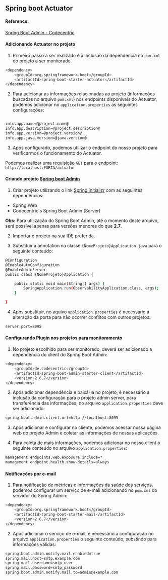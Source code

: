 ## Spring boot Actuator

#### Reference:
[Spring Boot Admin - Codecentric](https://codecentric.github.io/spring-boot-admin/current/)

#### Adicionando Actuator no projeto

1. Primeiro passo a ser realizado é a inclusão da dependência no `pom.xml` do projeto a ser monitorado.

```sh
<dependency>
    <groupId>org.springframework.boot</groupId>
    <artifactId>spring-boot-starter-actuator</artifactId>
</dependency>
```

2. Para adicionar as informações relacionadas ao projeto (informações buscadas no arquivo `pom.xml`) nos endpoints disponíveis do Actuator, podemos adicionar no `application.properties` as seguintes configurações:

```sh

info.app.name=@project.name@
info.app.description=@project.description@
info.app.version=@project.version@
info.app.java.version=@java.version@
```

3. Após configurado, podemos utilizar o endpoint do nosso projeto para verificarmos o funcionamento do Actuator.

Podemos realizar uma requisição `GET` para o endpoint: `http://localhost:PORTA/actuator`


#### Criando projeto [Spring boot Admin](https://github.com/codecentric/spring-boot-admin)

1. Criar projeto utilizando o link [Spring Initializr](https://start.spring.io/) com as seguintes dependências:

- Spring Web
- Codecentric's Spring Boot Admin (Server)

**Obs:** Para utilização do Spring Boot Admin, até o momento deste arquivo, será possível apenas para versões menores do que **2.7**.

2. Importar o projeto na sua IDE preferida.

3. Substituir a annotation na classe `{NomeProjeto}Application.java` para o seguinte conteúdo:

```sh
@Configuration
@EnableAutoConfiguration
@EnableAdminServer
public class {NomeProjeto}Application {

    public static void main(String[] args) {
        SpringApplication.run(ObservabilityApplication.class, args);
    }

}

```

4. Após substituir, no aquivo `application.properties` é necessário a alteração da porta para não ocorrer conflitos com outros projetos:

```sh
server.port=8095
```

#### Configurando Plugin nos projetos para monitoramento

1. No projeto escolhido para ser monitorado, deverá ser adicionado a dependência do client do Spring Boot Admin:

```sh
<dependency>
    <groupId>de.codecentric</groupId>
    <artifactId>spring-boot-admin-starter-client</artifactId>
    <version>2.6.7</version>
</dependency>
```

2. Após adicionar dependência e baixá-la no projeto, é necessário a inclusão da configuração para o projeto admin server, para transferência das informações, no arquivo `application.properties` deve ser adicionado:

```sh
spring.boot.admin.client.url=http://localhost:8095
```
3. Após adicionar e configurar no cliente, podemos acessar nossa página web do projeto Admin e coletar as informações de nossas aplicações.

4. Para coleta de mais informações, podemos adicionar no nosso client o seguinte conteúdo no arquivo `application.properties`:

```sh
management.endpoints.web.exposure.include=*
management.endpoint.health.show-details=always
```

#### Notificações por e-mail

1. Para notificação de métricas e informações da saúde dos serviços, podemos configurar um serviço de e-mail adicionando no `pom.xml` do servidor do Spring Admin:

```sh
<dependency>
    <groupId>org.springframework.boot</groupId>
    <artifactId>spring-boot-starter-mail</artifactId>
    <version>2.6.7</version>
</dependency>
```

2. Após adicionar o serviço de e-mail, é necessário a configuração no arquivo `application.properties` o seguinte conteúdo, substindo para informações válidas:

```sh
spring.boot.admin.notify.mail.enabled=true
spring.mail.host=smtp.example.com
spring.mail.username=smtp_user
spring.mail.password=smtp_password
spring.boot.admin.notify.mail.to=admin@example.com
```